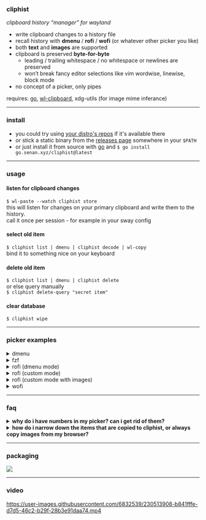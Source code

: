 ### cliphist

_clipboard history “manager” for wayland_

- write clipboard changes to a history file
- recall history with **dmenu** / **rofi** / **wofi** (or whatever other picker you like)
- both **text** and **images** are supported
- clipboard is preserved **byte-for-byte**
  - leading / trailing whitespace / no whitespace or newlines are
    preserved
  - won’t break fancy editor selections like vim wordwise, linewise,
    block mode
- no concept of a picker, only pipes

requires: [go](https://golang.org/),
[wl-clipboard](https://github.com/bugaevc/wl-clipboard), xdg-utils (for
image mime inferance)

---

### install

- you could try using [your distro's repos](#packaging) if it's available there
- or stick a static binary from the [releases page](https://github.com/sentriz/cliphist/releases) somewhere in your `$PATH`
- or just install it from source with [go](https://go.dev/doc/install) and `$ go install go.senan.xyz/cliphist@latest`

---

### usage

#### listen for clipboard changes

`$ wl-paste --watch cliphist store`  
this will listen for changes on your primary clipboard and write them to the history.  
call it once per session - for example in your sway config

#### select old item

`$ cliphist list | dmenu | cliphist decode | wl-copy`  
bind it to something nice on your keyboard

#### delete old item

`$ cliphist list | dmenu | cliphist delete`  
or else query manually  
`$ cliphist delete-query "secret item"`

#### clear database

`$ cliphist wipe`

---

### picker examples

<details>
<summary>dmenu</summary>

`cliphist list | dmenu | cliphist decode | wl-copy`

</details>

<details>
<summary>fzf</summary>

`cliphist list | fzf | cliphist decode | wl-copy`

</details>

<details>
<summary>rofi (dmenu mode)</summary>

`cliphist list | rofi -dmenu | cliphist decode | wl-copy`

</details>

<details>
<summary>rofi (custom mode)</summary>

`rofi -modi clipboard:/path/to/cliphist-rofi -show clipboard`

(requires [contrib/cliphist-rofi](https://github.com/sentriz/cliphist/blob/master/contrib/cliphist-rofi))

</details>

<details>
<summary>rofi (custom mode with images)</summary>

`rofi -modi clipboard:/path/to/cliphist-rofi-img -show clipboard -show-icons`

(requires [contrib/cliphist-rofi-img](https://github.com/sentriz/cliphist/blob/master/contrib/cliphist-rofi-img))

</details>

<details>
  <summary>wofi</summary>

  `cliphist list | wofi -S dmenu | cliphist decode | wl-copy`

  Example config for sway:
```
exec wl-paste --watch cliphist store
bindsym Mod1+p exec cliphist list | wofi -S dmenu | cliphist decode | wl-copy
```
</details>

---

### faq

<details>
<summary><strong>why do i have numbers in my picker? can i get rid of them?</strong></summary>

it's important that a line prefixed with a number is piped into `cliphist decode`. this number is used to lookup in the database the exact original selection that you made, with all leading, trailing, non printable etc whitespace presevered. none of that will not be shown in the preview output of `cliphist list`

since the format of `cliphist list` is `"<id>\t<100 char preview>"`, and most pickers consider `"\t"` to be column seperator, you can try to just select column number 2

```shell
# fzf
cliphist list | fzf -d $'\t' --with-nth 2 | cliphist decode | wl-copy
```

```shell
# rofi
cliphist list | rofi -dmenu -display-columns 2 | cliphist decode | wl-copy
```

```shell
# wofi
# it kind of works but breaks with quotes in the original selection. i recommend not trying to hide the column with wofi
cliphist list | wofi --dmenu --pre-display-cmd "echo '%s' | cut -f 2" | cliphist decode | wl-copy
```

</details>

<details>
<summary><strong>how do i narrow down the items that are copied to cliphist, or always copy images from my browser?</strong></summary>

it's also possible to run `wl-paste --watch` several times for multiple mime types

for example in your window manager's startup you could run

```
wl-paste --type text --watch cliphist store
wl-paste --type image --watch cliphist store
```

now you should have text and raw image data available in your history. make sure you have xdg-utils installed too

</details>

---

### packaging

[![](https://repology.org/badge/vertical-allrepos/cliphist.svg?columns=4)](https://repology.org/project/cliphist/versions)

---

### video

<https://user-images.githubusercontent.com/6832539/230513908-b841fffe-d7d5-46c2-b29f-28b3e91daa74.mp4>
